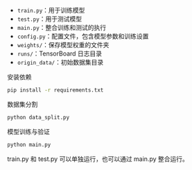 - `train.py`：用于训练模型
- `test.py`：用于测试模型
- `main.py`：整合训练和测试的执行
- `config.py`：配置文件，包含模型参数和训练设置
- `weights/`：保存模型权重的文件夹
- `runs/`：TensorBoard 日志目录
- `origin_data/`：初始数据集目录

安装依赖
```bash
pip install -r requirements.txt
```

数据集分割
```bash
python data_split.py
```

模型训练与验证
```bash
python main.py
```

train.py 和 test.py 可以单独运行，也可以通过 main.py 整合运行。
